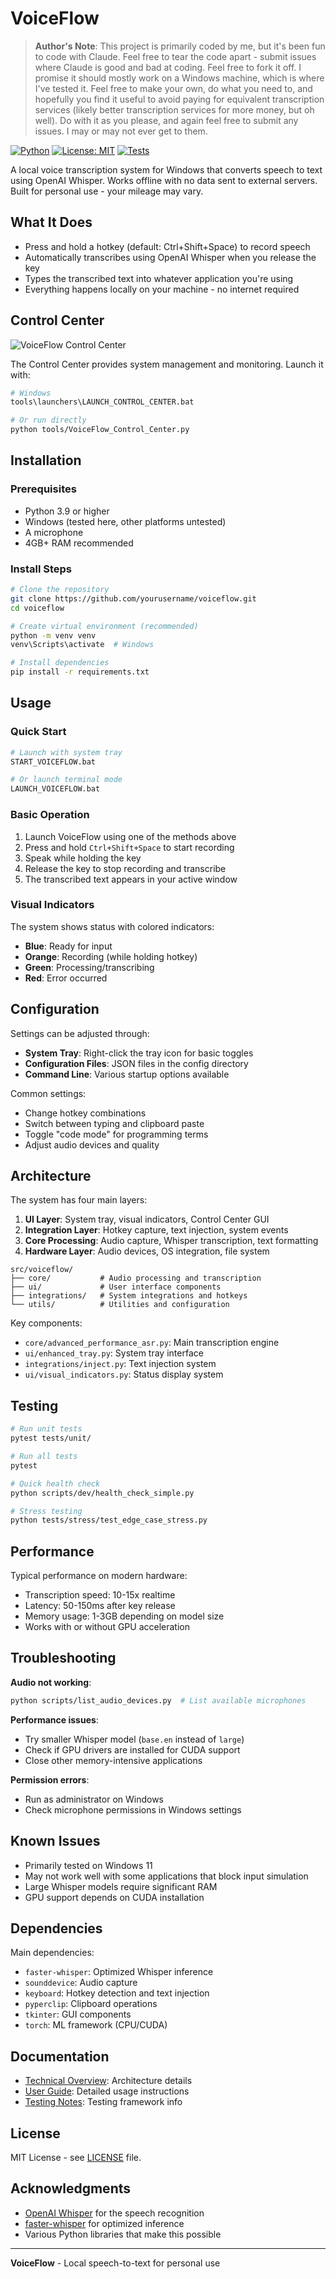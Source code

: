 # VoiceFlow

> **Author's Note**: This project is primarily coded by me, but it's been fun to code with Claude. Feel free to tear the code apart - submit issues where Claude is good and bad at coding. Feel free to fork it off. I promise it should mostly work on a Windows machine, which is where I've tested it. Feel free to make your own, do what you need to, and hopefully you find it useful to avoid paying for equivalent transcription services (likely better transcription services for more money, but oh well). Do with it as you please, and again feel free to submit any issues. I may or may not ever get to them.

[![Python](https://img.shields.io/badge/python-3.9%2B-blue.svg)](https://www.python.org/downloads/)
[![License: MIT](https://img.shields.io/badge/License-MIT-yellow.svg)](https://opensource.org/licenses/MIT)
[![Tests](https://img.shields.io/badge/tests-pytest-green.svg)](https://pytest.org/)

A local voice transcription system for Windows that converts speech to text using OpenAI Whisper. Works offline with no data sent to external servers. Built for personal use - your mileage may vary.

## What It Does

- Press and hold a hotkey (default: Ctrl+Shift+Space) to record speech
- Automatically transcribes using OpenAI Whisper when you release the key
- Types the transcribed text into whatever application you're using
- Everything happens locally on your machine - no internet required

## Control Center

![VoiceFlow Control Center](assets/control-center-current.png)

The Control Center provides system management and monitoring. Launch it with:

```bash
# Windows
tools\launchers\LAUNCH_CONTROL_CENTER.bat

# Or run directly
python tools/VoiceFlow_Control_Center.py
```

## Installation

### Prerequisites
- Python 3.9 or higher
- Windows (tested here, other platforms untested)
- A microphone
- 4GB+ RAM recommended

### Install Steps

```bash
# Clone the repository
git clone https://github.com/yourusername/voiceflow.git
cd voiceflow

# Create virtual environment (recommended)
python -m venv venv
venv\Scripts\activate  # Windows

# Install dependencies
pip install -r requirements.txt
```

## Usage

### Quick Start

```bash
# Launch with system tray
START_VOICEFLOW.bat

# Or launch terminal mode
LAUNCH_VOICEFLOW.bat
```

### Basic Operation

1. Launch VoiceFlow using one of the methods above
2. Press and hold `Ctrl+Shift+Space` to start recording
3. Speak while holding the key
4. Release the key to stop recording and transcribe
5. The transcribed text appears in your active window

### Visual Indicators

The system shows status with colored indicators:

- **Blue**: Ready for input
- **Orange**: Recording (while holding hotkey)
- **Green**: Processing/transcribing
- **Red**: Error occurred

## Configuration

Settings can be adjusted through:

- **System Tray**: Right-click the tray icon for basic toggles
- **Configuration Files**: JSON files in the config directory
- **Command Line**: Various startup options available

Common settings:
- Change hotkey combinations
- Switch between typing and clipboard paste
- Toggle "code mode" for programming terms
- Adjust audio devices and quality

## Architecture

The system has four main layers:

1. **UI Layer**: System tray, visual indicators, Control Center GUI
2. **Integration Layer**: Hotkey capture, text injection, system events
3. **Core Processing**: Audio capture, Whisper transcription, text formatting
4. **Hardware Layer**: Audio devices, OS integration, file system

```
src/voiceflow/
├── core/           # Audio processing and transcription
├── ui/             # User interface components
├── integrations/   # System integrations and hotkeys
└── utils/          # Utilities and configuration
```

Key components:
- `core/advanced_performance_asr.py`: Main transcription engine
- `ui/enhanced_tray.py`: System tray interface
- `integrations/inject.py`: Text injection system
- `ui/visual_indicators.py`: Status display system

## Testing

```bash
# Run unit tests
pytest tests/unit/

# Run all tests
pytest

# Quick health check
python scripts/dev/health_check_simple.py

# Stress testing
python tests/stress/test_edge_case_stress.py
```

## Performance

Typical performance on modern hardware:
- Transcription speed: 10-15x realtime
- Latency: 50-150ms after key release
- Memory usage: 1-3GB depending on model size
- Works with or without GPU acceleration

## Troubleshooting

**Audio not working**:
```bash
python scripts/list_audio_devices.py  # List available microphones
```

**Performance issues**:
- Try smaller Whisper model (`base.en` instead of `large`)
- Check if GPU drivers are installed for CUDA support
- Close other memory-intensive applications

**Permission errors**:
- Run as administrator on Windows
- Check microphone permissions in Windows settings

## Known Issues

- Primarily tested on Windows 11
- May not work well with some applications that block input simulation
- Large Whisper models require significant RAM
- GPU support depends on CUDA installation

## Dependencies

Main dependencies:
- `faster-whisper`: Optimized Whisper inference
- `sounddevice`: Audio capture
- `keyboard`: Hotkey detection and text injection
- `pyperclip`: Clipboard operations
- `tkinter`: GUI components
- `torch`: ML framework (CPU/CUDA)

## Documentation

- [Technical Overview](docs/TECHNICAL_OVERVIEW.md): Architecture details
- [User Guide](docs/USER_GUIDE.md): Detailed usage instructions
- [Testing Notes](docs/TESTING_NOTES.md): Testing framework info

## License

MIT License - see [LICENSE](LICENSE) file.

## Acknowledgments

- [OpenAI Whisper](https://github.com/openai/whisper) for the speech recognition
- [faster-whisper](https://github.com/guillaumekln/faster-whisper) for optimized inference
- Various Python libraries that make this possible

---

**VoiceFlow** - Local speech-to-text for personal use